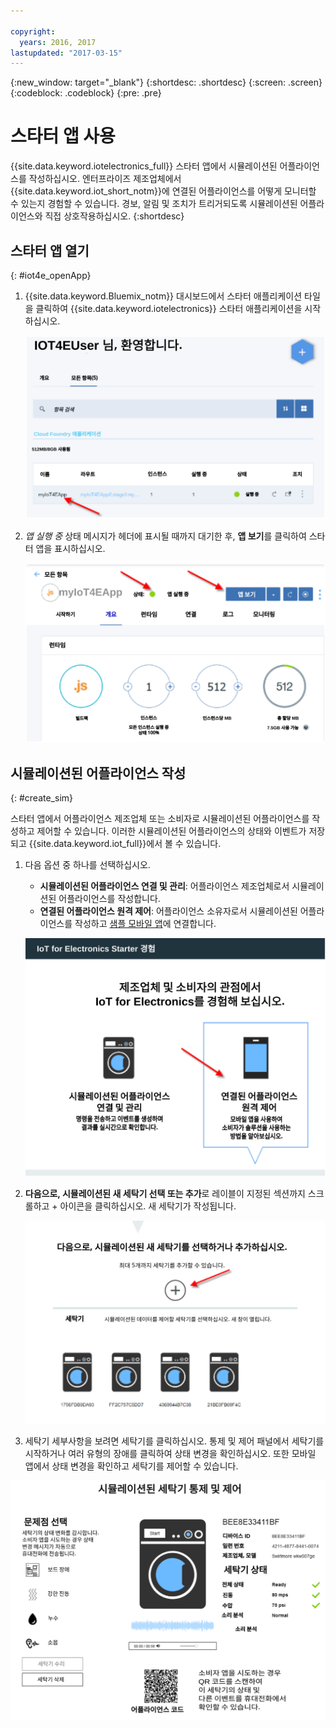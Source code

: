 ```yaml
---

copyright:
  years: 2016, 2017
lastupdated: "2017-03-15"
---
```


<!-- Common attributes used in the template are defined as follows: -->
{:new_window: target="\_blank"}
{:shortdesc: .shortdesc}
{:screen: .screen}
{:codeblock: .codeblock}
{:pre: .pre}


# 스타터 앱 사용
{{site.data.keyword.iotelectronics_full}} 스타터 앱에서 시뮬레이션된 어플라이언스를 작성하십시오. 엔터프라이즈 제조업체에서 {{site.data.keyword.iot_short_notm}}에 연결된 어플라이언스를 어떻게 모니터할 수 있는지 경험할 수 있습니다. 경보, 알림 및 조치가 트리거되도록 시뮬레이션된 어플라이언스와 직접 상호작용하십시오.
{:shortdesc}


## 스타터 앱 열기
{: #iot4e_openApp}

1. {{site.data.keyword.Bluemix_notm}} 대시보드에서 스타터 애플리케이션 타일을 클릭하여 {{site.data.keyword.iotelectronics}} 스타터 애플리케이션을 시작하십시오. 

    ![대시보드의 {{site.data.keyword.iotelectronics}}.](images/IoT4E_bm_dashboard.svg "대시보드의 {{site.data.keyword.iotelectronics}}")

2. *앱 실행 중* 상태 메시지가 헤더에 표시될 때까지 대기한 후, **앱 보기**를 클릭하여 스타터 앱을 표시하십시오. 

    ![{{site.data.keyword.iotelectronics}} 앱 보기](images/IoT4E_view_app.svg "{{site.data.keyword.iotelectronics}} 앱 보기")

## 시뮬레이션된 어플라이언스 작성
{: #create_sim}

스타터 앱에서 어플라이언스 제조업체 또는 소비자로 시뮬레이션된 어플라이언스를 작성하고 제어할 수 있습니다. 이러한 시뮬레이션된 어플라이언스의 상태와 이벤트가 저장되고 {{site.data.keyword.iot_full}}에서 볼 수 있습니다. 

1. 다음 옵션 중 하나를 선택하십시오. 
    - **시뮬레이션된 어플라이언스 연결 및 관리**: 어플라이언스 제조업체로서 시뮬레이션된 어플라이언스를 작성합니다. 
    - **연결된 어플라이언스 원격 제어**: 어플라이언스 소유자로서 시뮬레이션된 어플라이언스를 작성하고 [샘플 모바일 앱](iotelectronics_config_mobile.html)에 연결합니다. 

    ![{{site.data.keyword.iotelectronics}} 스타터 인터페이스](images/IoT4E_remotely_option.svg "{{site.data.keyword.iotelectronics}} 스타터 인터페이스")

2. **다음으로, 시뮬레이션된 새 세탁기 선택 또는 추가**로 레이블이 지정된 섹션까지 스크롤하고 + 아이콘을 클릭하십시오. 새 세탁기가 작성됩니다. 

    ![세탁기 추가](images/IoT4E_add_washer.svg "세탁기 추가")

3. 세탁기 세부사항을 보려면 세탁기를 클릭하십시오. 통제 및 제어 패널에서 세탁기를 시작하거나 여러 유형의 장애를 클릭하여 상태 변경을 확인하십시오. 또한 모바일 앱에서 상태 변경을 확인하고 세탁기를 제어할 수 있습니다.

  ![세탁기 상태 세부사항](images/IoT4E_washer_control.svg "세탁기 상태 세부사항")
